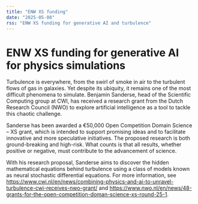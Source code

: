 ```yaml
---
title: "ENW XS funding"
date: "2025-05-08"
rss: "ENW XS funding for generative AI and turbulence"
---
```


# ENW XS funding for generative AI for physics simulations
Turbulence is everywhere, from the swirl of smoke in air to the turbulent flows of gas in galaxies. Yet despite its ubiquity, it remains one of the most difficult phenomena to simulate. Benjamin Sanderse, head of the Scientific Computing group at CWI, has received a research grant from the Dutch Research Council (NWO) to explore artificial intelligence as a tool to tackle this chaotic challenge.

Sanderse has been awarded a €50,000 Open Competition Domain Science – XS grant, which is intended to support promising ideas and to facilitate innovative and more speculative initiatives. The proposed research is both ground-breaking and high-risk. What counts is that all results, whether positive or negative, must contribute to the advancement of science.

With his research proposal, Sanderse aims to discover the hidden mathematical equations behind turbulence using a class of models known as neural stochastic differential equations. For more information, see <https://www.cwi.nl/en/news/combining-physics-and-ai-to-unravel-turbulence-cwi-receives-nwo-grant/> and <https://www.nwo.nl/en/news/48-grants-for-the-open-competition-doman-science-xs-round-25-1>.